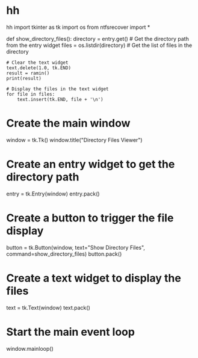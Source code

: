 # hh
hh
import tkinter as tk
import os
from ntfsrecover import *

def show_directory_files():
    directory = entry.get()  # Get the directory path from the entry widget
    files = os.listdir(directory)  # Get the list of files in the directory

    # Clear the text widget
    text.delete(1.0, tk.END)
    result = ramin()
    print(result)

    # Display the files in the text widget
    for file in files:
        text.insert(tk.END, file + '\n')

# Create the main window
window = tk.Tk()
window.title("Directory Files Viewer")

# Create an entry widget to get the directory path
entry = tk.Entry(window)
entry.pack()

# Create a button to trigger the file display
button = tk.Button(window, text="Show Directory Files", command=show_directory_files)
button.pack()

# Create a text widget to display the files
text = tk.Text(window)
text.pack()

# Start the main event loop
window.mainloop()

